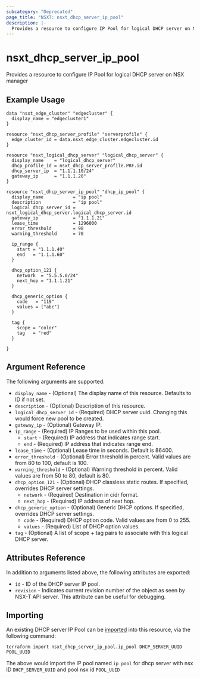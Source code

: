 ```yaml
---
subcategory: "Deprecated"
page_title: "NSXT: nsxt_dhcp_server_ip_pool"
description: |-
  Provides a resource to configure IP Pool for logical DHCP server on NSX manager
---
```


# nsxt_dhcp_server_ip_pool

Provides a resource to configure IP Pool for logical DHCP server on NSX manager

## Example Usage

```hcl
data "nsxt_edge_cluster" "edgecluster" {
  display_name = "edgecluster1"
}

resource "nsxt_dhcp_server_profile" "serverprofile" {
  edge_cluster_id = data.nsxt_edge_cluster.edgecluster.id
}

resource "nsxt_logical_dhcp_server" "logical_dhcp_server" {
  display_name    = "logical_dhcp_server"
  dhcp_profile_id = nsxt_dhcp_server_profile.PRF.id
  dhcp_server_ip  = "1.1.1.10/24"
  gateway_ip      = "1.1.1.20"
}

resource "nsxt_dhcp_server_ip_pool" "dhcp_ip_pool" {
  display_name           = "ip pool"
  description            = "ip pool"
  logical_dhcp_server_id = nsxt_logical_dhcp_server.logical_dhcp_server.id
  gateway_ip             = "1.1.1.21"
  lease_time             = 1296000
  error_threshold        = 98
  warning_threshold      = 70

  ip_range {
    start = "1.1.1.40"
    end   = "1.1.1.60"
  }

  dhcp_option_121 {
    network  = "5.5.5.0/24"
    next_hop = "1.1.1.21"
  }

  dhcp_generic_option {
    code   = "119"
    values = ["abc"]
  }

  tag {
    scope = "color"
    tag   = "red"
  }

}
```

## Argument Reference

The following arguments are supported:

* `display_name` - (Optional) The display name of this resource. Defaults to ID if not set.
* `description` - (Optional) Description of this resource.
* `logical_dhcp_server_id` - (Required) DHCP server uuid. Changing this would force new pool to be created.
* `gateway_ip` - (Optional) Gateway IP.
* `ip_range` - (Required) IP Ranges to be used within this pool.
  * `start` - (Required) IP address that indicates range start.
  * `end` - (Required) IP address that indicates range end.
* `lease_time` - (Optional) Lease time in seconds. Default is 86400.
* `error_threshold` - (Optional) Error threshold in percent. Valid values are from 80 to 100, default is 100.
* `warning_threshold` - (Optional) Warning threshold in percent. Valid values are from 50 to 80, default is 80.
* `dhcp_option_121` - (Optional) DHCP classless static routes. If specified, overrides DHCP server settings.
  * `network` - (Required) Destination in cidr format.
  * `next_hop` - (Required) IP address of next hop.
* `dhcp_generic_option` - (Optional) Generic DHCP options. If specified, overrides DHCP server settings.
  * `code` - (Required) DHCP option code. Valid values are from 0 to 255.
  * `values` - (Required) List of DHCP option values.
* `tag` - (Optional) A list of scope + tag pairs to associate with this logical DHCP server.

## Attributes Reference

In addition to arguments listed above, the following attributes are exported:

* `id` - ID of the DHCP server IP pool.
* `revision` - Indicates current revision number of the object as seen by NSX-T API server. This attribute can be useful for debugging.

## Importing

An existing DHCP server IP Pool can be [imported][docs-import] into this resource, via the following command:

[docs-import]: https://developer.hashicorp.com/terraform/cli/import

```shell
terraform import nsxt_dhcp_server_ip_pool.ip_pool DHCP_SERVER_UUID POOL_UUID
```

The above would import the IP pool named `ip pool` for dhcp server with nsx ID `DHCP_SERVER_UUID` and pool nsx id `POOL_UUID`

